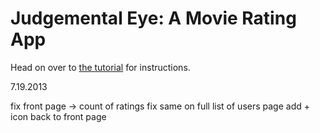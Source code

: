 Judgemental Eye: A Movie Rating App
===================================
Head on over to [the tutorial](http://chriszf.github.com/ratings) for instructions.


7.19.2013

fix front page -> count of ratings
fix same on full list of users page
add + icon back to front page

